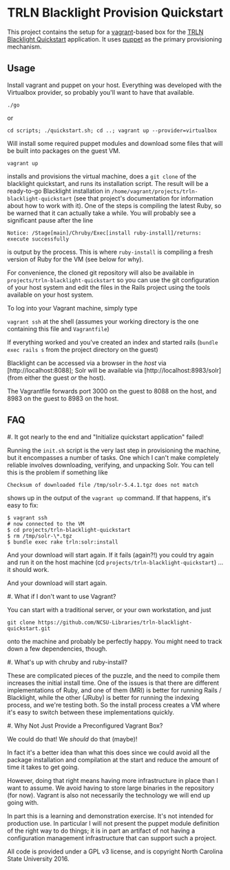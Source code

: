 # TRLN Blacklight Provision Quickstart

This project contains the setup for a
[vagrant](https://www.vagrantup.com/)-based box for the [TRLN Blacklight
Quickstart](https://github.com/NCSU-Libraries/trln-blacklight-quickstart)
application.  It uses [puppet](https://puppetlabs.com) as the primary
provisioning mechanism.  

## Usage

Install vagrant and puppet on your host.  Everything was developed with the Virtualbox provider, so probably you'll want to have that available.

```
./go
```

or

```
cd scripts; ./quickstart.sh; cd ..; vagrant up --provider=virtualbox
```

Will install some required puppet modules and download some files that will be built into packages on the guest VM.  

```
vagrant up
```

installs and provisions the virtual machine, does a `git clone` of the
blacklight quickstart, and runs its installation script.  The result will be a ready-to-go Blacklight installation in `/home/vagrant/projects/trln-blacklight-quickstart` (see that project's documentation for information about how to work with it).  One of the steps is compiling the latest Ruby, so be warned that it can actually take a while.  You will probably see a significant pause after the line

```Notice: /Stage[main]/Chruby/Exec[install ruby-install]/returns: execute successfully``` 

is output by the process.  This is where `ruby-install` is compiling a fresh
version of Ruby for the VM (see below for why).

For convenience, the cloned git repository will also be available in
`projects/trln-blacklight-quickstart` so you can use the git configuration of
your host system and edit the files in the Rails project using the tools
available on your host system.  

To log into your Vagrant machine, simply type 

```vagrant ssh``` at the shell (assumes your working directory is the one containing this file and `Vagrantfile`)

If everything worked and you've created an index and started rails (`bundle exec rails s` from the project directory on the guest)

Blacklight can be accessed via a browser in the *host* via [http://localhost:8088]; Solr will be available via [http://localhost:8983/solr] (from either the guest *or* the host).

The Vagrantfile forwards port 3000 on the guest to 8088 on the host, and 8983
on the guest to 8983 on the host. 


## FAQ

#. It got nearly to the end and "Initialize quickstart application" failed!

Running the `init.sh` script is the very last step in provisioning the machine,
but it encompasses a number of tasks.  One which I can't make completely
reliable involves downloading, verifying, and unpacking Solr. You can tell this is the problem if something like

``` 
Checksum of downloaded file /tmp/solr-5.4.1.tgz does not match
``` 

shows up in the output of the `vagrant up` command.  If that happens, it's easy to fix: 

```
$ vagrant ssh
# now connected to the VM
$ cd projects/trln-blacklight-quickstart
$ rm /tmp/solr-\*.tgz
$ bundle exec rake trln:solr:install
```

And your download will start again.  If it fails (again?!) you could try again and run it on the host machine (cd `projects/trln-blacklight-quickstart`) ... it should work.

And your download will start again.

#. What if I don't want to use Vagrant?

You can start with a traditional server, or your own workstation, and just 

```git clone https://github.com/NCSU-Libraries/trln-blacklight-quickstart.git```

onto the machine and probably be perfectly happy.  You might need to track down
a few dependencies, though. 

#. What's up with chruby and ruby-install?

These are complicated pieces of the puzzle, and the need to compile them
increases the initial install time.  One of the issues is that there are
different implementations of Ruby, and one of them (MRI) is better for running
Rails / Blacklight, while the other (JRuby) is better for running the indexing
process, and we're testing both.  So the install process creates a VM where
it's easy to switch between these implementations quickly. 

#. Why Not Just Provide a Preconfigured Vagrant Box?

We could do that!  We *should* do that (maybe)!  

In fact it's a better idea than what this does since we
could avoid all the package installation and compilation at the start and
reduce the amount of time it takes to get going. 

However, doing that right means having more infrastructure in place than I want to
assume.  We avoid having to store large binaries in the repository (for now).
Vagrant is also not necessarily the technology we will end up going with.

In part this is a learning and demonstration exercise.  It's
not intended for production use.  In particular I will not present the puppet
module definition of the right way to do things; it is in part an artifact of
not having a configuration management infrastructure that can support such a
project.

All code is provided under a GPL v3 license, and is copyright North Carolina
State University 2016.
